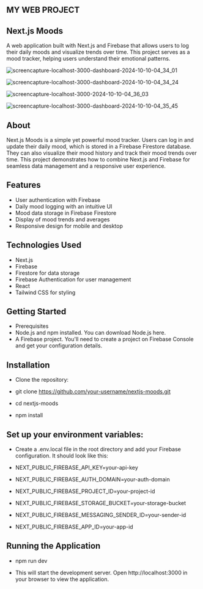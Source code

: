 ## MY WEB PROJECT

## Next.js Moods

A web application built with Next.js and Firebase that allows users to log their daily moods and visualize trends over time. This project serves as a mood tracker, helping users understand their emotional patterns.

![screencapture-localhost-3000-dashboard-2024-10-10-04_34_01](https://github.com/user-attachments/assets/b0a48fd6-55bf-474d-8778-9a8cb832399f)

![screencapture-localhost-3000-dashboard-2024-10-10-04_34_24](https://github.com/user-attachments/assets/1a3af1a0-96c7-4b40-8b05-7ca044084c5c)

![screencapture-localhost-3000-2024-10-10-04_36_03](https://github.com/user-attachments/assets/26f55163-68db-4bf1-b3ad-f89310e4bd3b)

![screencapture-localhost-3000-dashboard-2024-10-10-04_35_45](https://github.com/user-attachments/assets/0f35c941-3864-4ebe-bcb1-2cb11554d452)

## About
Next.js Moods is a simple yet powerful mood tracker. Users can log in and update their daily mood, which is stored in a Firebase Firestore database. They can also visualize their mood history and track their mood trends over time. This project demonstrates how to combine Next.js and Firebase for seamless data management and a responsive user experience.

## Features
- User authentication with Firebase
- Daily mood logging with an intuitive UI
- Mood data storage in Firebase Firestore
- Display of mood trends and averages
- Responsive design for mobile and desktop

## Technologies Used
- Next.js
- Firebase
- Firestore for data storage
- Firebase Authentication for user management
- React
- Tailwind CSS for styling

## Getting Started
- Prerequisites
- Node.js and npm installed. You can download Node.js here.
- A Firebase project. You'll need to create a project on Firebase Console and get your configuration details.

## Installation
- Clone the repository:
  
- git clone https://github.com/your-username/nextjs-moods.git
- cd nextjs-moods
- npm install

## Set up your environment variables:

- Create a .env.local file in the root directory and add your Firebase configuration. It should look like this:

- NEXT_PUBLIC_FIREBASE_API_KEY=your-api-key
- NEXT_PUBLIC_FIREBASE_AUTH_DOMAIN=your-auth-domain
- NEXT_PUBLIC_FIREBASE_PROJECT_ID=your-project-id
- NEXT_PUBLIC_FIREBASE_STORAGE_BUCKET=your-storage-bucket
- NEXT_PUBLIC_FIREBASE_MESSAGING_SENDER_ID=your-sender-id
- NEXT_PUBLIC_FIREBASE_APP_ID=your-app-id

## Running the Application

- npm run dev

- This will start the development server. Open http://localhost:3000 in your browser to view the application.
